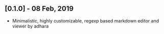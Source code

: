## [0.1.0] - 08 Feb, 2019

* Minimalistic, highly customizable, regexp based markdown editor and viewer by adhara

